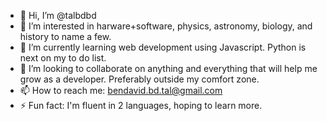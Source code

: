 - 👋 Hi, I’m @talbdbd
- 👀 I’m interested in harware+software, physics, astronomy, biology, and history to name a few.
- 🌱 I’m currently learning web development using Javascript. Python is next on my to do list.
- 💞️ I’m looking to collaborate on anything and everything that will help me grow as a developer. Preferably outside my comfort zone.
- 📫 How to reach me: bendavid.bd.tal@gmail.com
- ⚡ Fun fact: I'm fluent in 2 languages, hoping to learn more.
